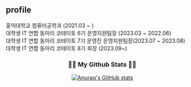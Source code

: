 profile
---
홍익대학교 컴퓨터공학과 (2021.03 ~ )   
대학생 IT 연합 동아리 코테이토 6기 운영지원팀장 (2023.03 ~ 2022.06)   
대학생 IT 연합 동아리 코테이토 7기 운영진 운영지원팀장(2023.07 ~ 2023.08)   
대학생 IT 연합 동아리 코테이토 8기 회장 (2023.09~)

<h3 align="center">👩‍💻 My Github Stats 👩‍💻</h3>
<div align="center">

[![Anurag's GitHub stats](https://github-readme-stats.vercel.app/api?username=hyeinisfree&hide_title=true&show_icons=true&include_all_commits=true&disable_animations=true&theme=vue)](https://github.com/anuraghazra/github-readme-stats)
</div>

<!--
**yunhacandy/yunhacandy** is a ✨ _special_ ✨ repository because its `README.md` (this file) appears on your GitHub profile.

Here are some ideas to get you started:

- 🔭 I’m currently working on ...
- 🌱 I’m currently learning ...
- 👯 I’m looking to collaborate on ...
- 🤔 I’m looking for help with ...
- 💬 Ask me about ...
- 📫 How to reach me: ...
- 😄 Pronouns: ...
- ⚡ Fun fact: ...
-->
